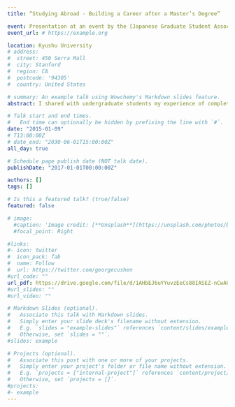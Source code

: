 ```yaml
---
title: “Studying Abroad - Building a Career after a Master’s Degree”

event: Presentation at an event by the [Japanese Graduate Student Association in the United States](https://gakuiryugaku.net/english)
event_url: # https://example.org

location: Kyushu University
# address:
#  street: 450 Serra Mall
#  city: Stanford
#  region: CA
#  postcode: '94305'
#  country: United States

# summary: An example talk using Wowchemy's Markdown slides feature.
abstract: I shared with undergraduate students my experience of completing a Master's Degree and searching for a job in the US.

# Talk start and end times.
#   End time can optionally be hidden by prefixing the line with `#`.
date: "2015-01-09"
# T13:00:00Z
# date_end: "2030-06-01T15:00:00Z"
all_day: true

# Schedule page publish date (NOT talk date).
publishDate: "2017-01-01T00:00:00Z"

authors: []
tags: []

# Is this a featured talk? (true/false)
featured: false

# image:
  #caption: 'Image credit: [**Unsplash**](https://unsplash.com/photos/bzdhc5b3Bxs)'
  #focal_point: Right

#links:
#- icon: twitter
#  icon_pack: fab
#  name: Follow
#  url: https://twitter.com/georgecushen
#url_code: ""
url_pdf: https://drive.google.com/file/d/1AHbEJ6uYYuvzEeCs88IASEZ-nCwAUz9D/view?usp=drive_link
#url_slides: ""
#url_video: ""

# Markdown Slides (optional).
#   Associate this talk with Markdown slides.
#   Simply enter your slide deck's filename without extension.
#   E.g. `slides = "example-slides"` references `content/slides/example-slides.md`.
#   Otherwise, set `slides = ""`.
#slides: example

# Projects (optional).
#   Associate this post with one or more of your projects.
#   Simply enter your project's folder or file name without extension.
#   E.g. `projects = ["internal-project"]` references `content/project/deep-learning/index.md`.
#   Otherwise, set `projects = []`.
#projects:
#- example
---
```

<!--
{{% callout note %}}
Click on the **Slides** button above to view the built-in slides feature.
{{% /callout %}}

Slides can be added in a few ways:

- **Create** slides using Wowchemy's [*Slides*](https://wowchemy.com/docs/managing-content/#create-slides) feature and link using `slides` parameter in the front matter of the talk file
- **Upload** an existing slide deck to `static/` and link using `url_slides` parameter in the front matter of the talk file
- **Embed** your slides (e.g. Google Slides) or presentation video on this page using [shortcodes](https://wowchemy.com/docs/writing-markdown-latex/).

Further event details, including [page elements](https://wowchemy.com/docs/writing-markdown-latex/) such as image galleries, can be added to the body of this page.
--!>
